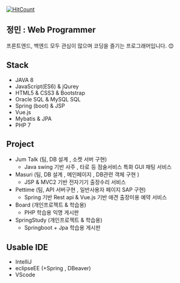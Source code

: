 [![HitCount](http://hits.dwyl.com/jm9293/jm9293.svg)](http://hits.dwyl.com/jm9293/jm9293)

## 정민 : Web Programmer

프론트엔드, 백엔드 모두 관심이 많으며 코딩을 즐기는 프로그래머입니다. 😊

## Stack

- JAVA 8
- JavaScript(ES6) & jQurey
- HTML5 & CSS3 & Bootstrap
- Oracle SQL & MySQL SQL
- Spring (boot) & JSP
- Vue.js
- Mybatis & JPA
- PHP 7

## Project

- Jum Talk (팀, DB 설계 , 소켓 서버 구현)
  - Java swing 기반 사주 , 타로 등 점술서비스 특화 GUI 채팅 서비스
- Masuri (팀, DB 설계 , 메인페이지 , DB관련 객체 구현 )
  - JSP & MVC2 기반 전자기기 출장수리 서비스 
- Pettime (팀, API 서버구현 , 일반사용자 페이지 SAP 구현)
  - Spring 기반 Rest api & Vue.js 기반 애견 출장미용 예약 서비스
- Board (개인프로젝트 & 학습용)  
  - PHP 학습용 익명 게시판
- SpringStudy (개인프로젝트 & 학습용)
  - Springboot + Jpa 학습용 게시판

## Usable IDE

- IntelliJ
- eclipseEE (+Spring , DBeaver)
- VScode
